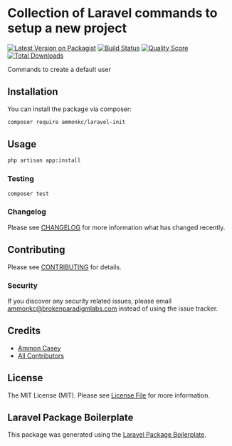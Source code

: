 # Collection of Laravel commands to setup a new project

[![Latest Version on Packagist](https://img.shields.io/packagist/v/ammonkc/laravel-init.svg?style=flat-square)](https://packagist.org/packages/ammonkc/laravel-init)
[![Build Status](https://img.shields.io/travis/ammonkc/laravel-init/master.svg?style=flat-square)](https://travis-ci.org/ammonkc/laravel-init)
[![Quality Score](https://img.shields.io/scrutinizer/g/ammonkc/laravel-init.svg?style=flat-square)](https://scrutinizer-ci.com/g/ammonkc/laravel-init)
[![Total Downloads](https://img.shields.io/packagist/dt/ammonkc/laravel-init.svg?style=flat-square)](https://packagist.org/packages/ammonkc/laravel-init)

Commands to create a default user

## Installation

You can install the package via composer:

```bash
composer require ammonkc/laravel-init
```

## Usage

``` bash
php artisan app:install 
```

### Testing

``` bash
composer test
```

### Changelog

Please see [CHANGELOG](CHANGELOG.md) for more information what has changed recently.

## Contributing

Please see [CONTRIBUTING](CONTRIBUTING.md) for details.

### Security

If you discover any security related issues, please email ammonkc@brokenparadigmlabs.com instead of using the issue tracker.

## Credits

- [Ammon Casey](https://github.com/ammonkc)
- [All Contributors](../../contributors)

## License

The MIT License (MIT). Please see [License File](LICENSE.md) for more information.

## Laravel Package Boilerplate

This package was generated using the [Laravel Package Boilerplate](https://laravelpackageboilerplate.com).
